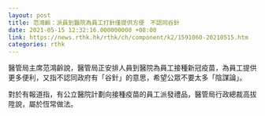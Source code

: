 ```yaml
---
layout: post
title: 范鴻齡：派員到醫院為員工打針僅提供方便　不認同谷針
date: 2021-05-15 12:32:16.000000000 +08:00
link: https://news.rthk.hk/rthk/ch/component/k2/1591060-20210515.htm
categories: rthk
---
```


醫管局主席范鴻齡說，醫管局正安排人員到醫院為員工接種新冠疫苗，為員工提供更多便利，又指不認同政府有「谷針」的意思，希望公眾不要太多「陰謀論」。

對於有報道指，有公立醫院計劃向接種疫苗的員工派發禮品，醫管局行政總裁高拔陞說，屬於恆常做法。
